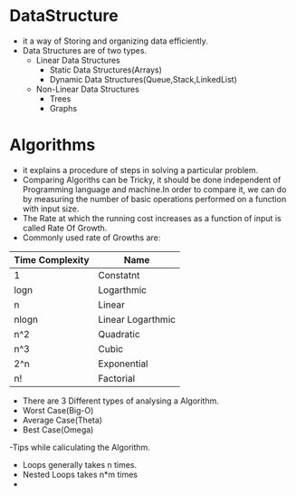 # DataStructure
- it a way of Storing and organizing data efficiently.
- Data Structures are of two types.
  - Linear Data Structures
    - Static Data Structures(Arrays)
    - Dynamic Data Structures(Queue,Stack,LinkedList)
  - Non-Linear Data Structures
    - Trees
    - Graphs

# Algorithms
- it explains a procedure of steps in solving a particular problem.
- Comparing Algoriths can be Tricky, it should be done independent of Programming language and machine.In order to compare it, we can do by measuring the number of basic operations performed on a function with input size.
- The Rate at which the running cost increases as a function of input is called Rate Of Growth.
- Commonly used rate of Growths are:

|Time Complexity| Name|
|-----------------|------|
|1|Constatnt|
|logn|Logarthmic|
|n|Linear|
|nlogn|Linear Logarthmic|
|n^2|Quadratic|
|n^3|Cubic|
|2^n|Exponential|
|n!|Factorial|

- There are 3 Different types of analysing a Algorithm.
- Worst Case(Big-O) 
- Average Case(Theta)
- Best Case(Omega)

-Tips while caliculating the Algorithm.
- Loops generally takes n times.
- Nested Loops takes n*m times
- 


